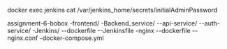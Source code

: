 docker exec jenkins cat /var/jenkins_home/secrets/initialAdminPassword



assignment-6-bobox
-frontend/
-Backend_service/
--api-service/
--auth-service/
-Jenkins/
--dockerfile
--Jenkinsfile
-nginx
--dockerfile
--nginx.conf
-docker-compose.yml